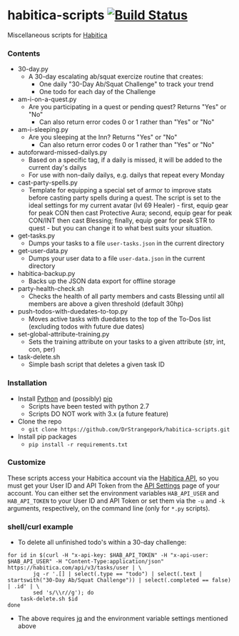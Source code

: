 # habitica-scripts [![Build Status](https://travis-ci.org/DrStrangepork/habitica-scripts.svg?branch=master)](https://travis-ci.org/DrStrangepork/habitica-scripts)
Miscellaneous scripts for [Habitica](http://habitica.com)

### Contents
- 30-day.py
    + A 30-day escalating ab/squat exercize routine that creates:
        * One daily "30-Day Ab/Squat Challenge" to track your trend
        * One todo for each day of the Challenge
- am-i-on-a-quest.py
    + Are you participating in a quest or pending quest? Returns "Yes" or "No"
        * Can also return error codes 0 or 1 rather than "Yes" or "No"
- am-i-sleeping.py
    + Are you sleeping at the Inn? Returns "Yes" or "No"
        * Can also return error codes 0 or 1 rather than "Yes" or "No"
- autoforward-missed-dailys.py
    + Based on a specific tag, if a daily is missed, it will be added to the current day's dailys
    + For use with non-daily dailys, e.g. dailys that repeat every Monday
- cast-party-spells.py
    + Template for equipping a special set of armor to improve stats before casting party spells during a quest. The script is set to the ideal settings for my current avatar (lvl 69 Healer) - first, equip gear for peak CON then cast Protective Aura; second, equip gear for peak CON/INT then cast Blessing; finally, equip gear for peak STR to quest - but you can change it to what best suits your situation.
- get-tasks.py
    + Dumps your tasks to a file `user-tasks.json` in the current directory
- get-user-data.py
    + Dumps your user data to a file `user-data.json` in the current directory
- habitica-backup.py
    + Backs up the JSON data export for offline storage
- party-health-check.sh
    + Checks the health of all party members and casts Blessing until all members are above a given threshold (default 30hp)
- push-todos-with-duedates-to-top.py
    + Moves active tasks with duedates to the top of the To-Dos list (excluding todos with future due dates)
- set-global-attribute-training.py
    + Sets the training attribute on your tasks to a given attribute (str, int, con, per)
- task-delete.sh
    + Simple bash script that deletes a given task ID

### Installation
- Install [Python](https://www.python.org/downloads/) and (possibly) [pip](https://pip.pypa.io/en/stable/installing/#do-i-need-to-install-pip)
    + Scripts have been tested with python 2.7
    + Scripts DO NOT work with 3.x (a future feature)
- Clone the repo
    + `git clone https://github.com/DrStrangepork/habitica-scripts.git`
- Install pip packages
    + `pip install -r requirements.txt`

### Customize
These scripts access your Habitica account via the [Habitica API](https://habitica.com/apidoc/), so you must get your User ID and API Token from the [API Settings](https://habitica.com/#/options/settings/api) page of your account. You can either set the environment variables `HAB_API_USER` and `HAB_API_TOKEN` to your User ID and API Token or set them via the `-u` and `-k` arguments, respectively, on the command line (only for `*.py` scripts).

### shell/curl example
- To delete all unfinished todo's within a 30-day challenge:
```
for id in $(curl -H "x-api-key: $HAB_API_TOKEN" -H "x-api-user: $HAB_API_USER" -H "Content-Type:application/json" https://habitica.com/api/v3/tasks/user | \
        jq -r '.[] | select(.type == "todo") | select(.text | startswith("30-Day Ab/Squat Challenge")) | select(.completed == false) | .id' | \
        sed 's/\\r//g'); do
    task-delete.sh $id
done
```
- The above requires [jq](https://stedolan.github.io/jq/) and the environment variable settings mentioned above

<!---
### To-do
1. Create authentication scheme similar to AWS CLI (for saving API keys)
2. Add task up/down scripts
3. Add '--url' argument to all
--->
